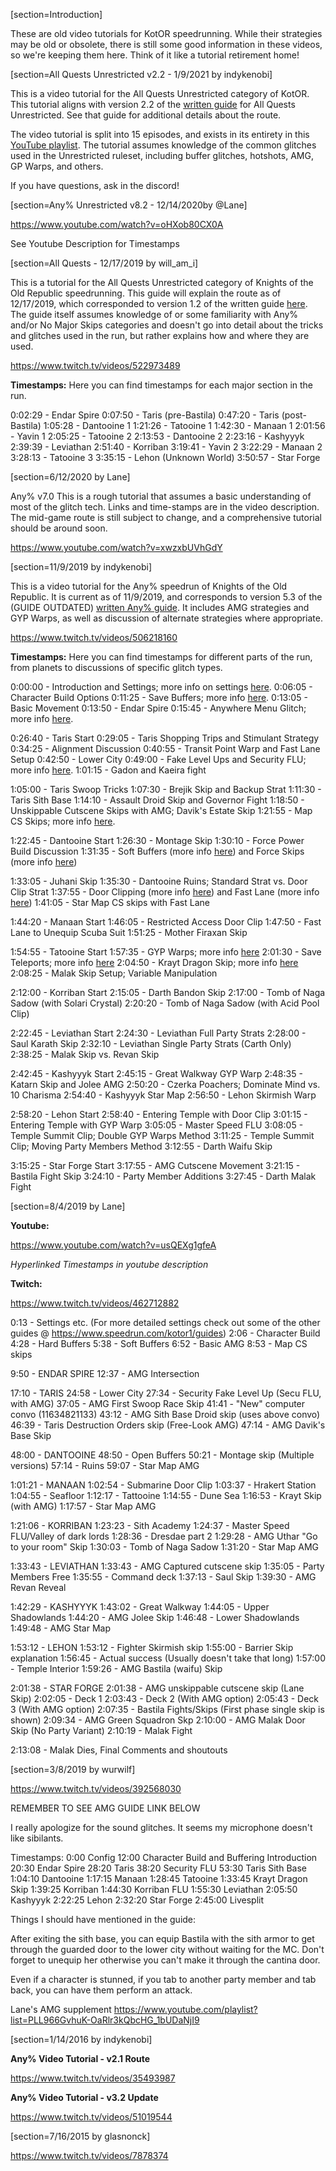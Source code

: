 [section=Introduction]

These are old video tutorials for KotOR speedrunning.  While their strategies may be old or obsolete, there is still some good information in these videos, so we're keeping them here.  Think of it like a tutorial retirement home!

[section=All Quests Unrestricted v2.2 - 1/9/2021 by indykenobi]

This is a video tutorial for the All Quests Unrestricted category of KotOR.  This tutorial aligns with version 2.2 of the [written guide](2setw) for All Quests Unrestricted.  See that guide for additional details about the route.

The video tutorial is split into 15 episodes, and exists in its entirety in this [YouTube playlist](https://www.youtube.com/watch?v=lOkItSf_X-I&list=PLOUtDgJwg14F-oNebziBKpmzEmmijqAQT). The tutorial assumes knowledge of the common glitches used in the Unrestricted ruleset, including buffer glitches, hotshots, AMG, GP Warps, and others.

If you have questions, ask in the discord!

[section=Any% Unrestricted v8.2 - 12/14/2020by @Lane]

https://www.youtube.com/watch?v=oHXob80CX0A

See Youtube Description for Timestamps

[section=All Quests - 12/17/2019 by will_am_i]

This is a tutorial for the All Quests Unrestricted category of Knights of the Old Republic speedrunning. This guide will explain the route as of 12/17/2019, which corresponded to version 1.2 of the written guide [here](2setw). The guide itself assumes knowledge of or some familiarity with Any% and/or No Major Skips categories and doesn't go into detail about the tricks and glitches used in the run, but rather explains how and where they are used.

https://www.twitch.tv/videos/522973489

**Timestamps:**
Here you can find timestamps for each major section in the run.

0:02:29 - Endar Spire
0:07:50 - Taris (pre-Bastila)
0:47:20 - Taris (post-Bastila)
1:05:28 - Dantooine 1
1:21:26 - Tatooine 1
1:42:30 - Manaan 1
2:01:56 - Yavin 1
2:05:25 - Tatooine 2
2:13:53 - Dantooine 2
2:23:16 - Kashyyyk
2:39:39 - Leviathan
2:51:40 - Korriban
3:19:41 - Yavin 2
3:22:29 - Manaan 2
3:28:13 - Tatooine 3
3:35:15 - Lehon (Unknown World)
3:50:57 - Star Forge

[section=6/12/2020 by Lane]

Any% v7.0
This is a rough tutorial that assumes a basic understanding of most of the glitch tech. Links and time-stamps are in the video description. The mid-game route is still subject to change, and a comprehensive tutorial should be around soon.

https://www.youtube.com/watch?v=xwzxbUVhGdY

[section=11/9/2019 by indykenobi]

This is a video tutorial for the Any% speedrun of Knights of the Old Republic.  It is current as of 11/9/2019, and corresponds to version 5.3 of the (GUIDE OUTDATED) [written Any% guide](hmjxg).  It includes AMG strategies and GYP Warps, as well as discussion of alternate strategies where appropriate.

https://www.twitch.tv/videos/506218160

**Timestamps:**
Here you can find timestamps for different parts of the run, from planets to discussions of specific glitch types.

0:00:00 - Introduction and Settings; more info on settings [here](ybzc0).
0:06:05 - Character Build Options
0:11:25 - Save Buffers; more info [here](t5kyf).
0:13:05 - Basic Movement
0:13:50 - Endar Spire
0:15:45 - Anywhere Menu Glitch; more info [here](d4jq8).

0:26:40 - Taris Start
0:29:05 - Taris Shopping Trips and Stimulant Strategy
0:34:25 - Alignment Discussion
0:40:55 - Transit Point Warp and Fast Lane Setup
0:42:50 - Lower City
0:49:00 - Fake Level Ups and Security FLU; more info [here](b6452).
1:01:15 - Gadon and Kaeira fight

1:05:00 - Taris Swoop Tricks
1:07:30 - Brejik Skip and Backup Strat
1:11:30 - Taris Sith Base
1:14:10 - Assault Droid Skip and Governor Fight
1:18:50 - Unskippable Cutscene Skips with AMG; Davik's Estate Skip
1:21:55 - Map CS Skips; more info [here](rb685).

1:22:45 - Dantooine Start
1:26:30 - Montage Skip
1:30:10 - Force Power Build Discussion
1:31:35 - Soft Buffers (more info [here](t5kyf#ch4Soft_Buffers)) and Force Skips (more info [here](8fp02))

1:33:05 - Juhani Skip
1:35:30 - Dantooine Ruins; Standard Strat vs. Door Clip Strat
1:37:55 - Door Clipping (more info [here](dyi4i)) and Fast Lane (more info [here](imbom))
1:41:05 - Star Map CS skips with Fast Lane

1:44:20 - Manaan Start
1:46:05 - Restricted Access Door Clip
1:47:50 - Fast Lane to Unequip Scuba Suit
1:51:25 - Mother Firaxan Skip

1:54:55 - Tatooine Start
1:57:35 - GYP Warps; more info [here](77xef)
2:01:30 - Save Teleports; more info [here](5dagb)
2:04:50 - Krayt Dragon Skip; more info [here](oz2uo)
2:08:25 - Malak Skip Setup; Variable Manipulation

2:12:00 - Korriban Start
2:15:05 - Darth Bandon Skip
2:17:00 - Tomb of Naga Sadow (with Solari Crystal)
2:20:20 - Tomb of Naga Sadow (with Acid Pool Clip)

2:22:45 - Leviathan Start
2:24:30 - Leviathan Full Party Strats
2:28:00 - Saul Karath Skip
2:32:10 - Leviathan Single Party Strats (Carth Only)
2:38:25 - Malak Skip vs. Revan Skip

2:42:45 - Kashyyyk Start
2:45:15 - Great Walkway GYP Warp
2:48:35 - Katarn Skip and Jolee AMG
2:50:20 - Czerka Poachers; Dominate Mind vs. 10 Charisma
2:54:40 - Kashyyyk Star Map
2:56:50 - Lehon Skirmish Warp

2:58:20 - Lehon Start
2:58:40 - Entering Temple with Door Clip
3:01:15 - Entering Temple with GYP Warp
3:05:05 - Master Speed FLU
3:08:05 - Temple Summit Clip; Double GYP Warps Method
3:11:25 - Temple Summit Clip; Moving Party Members Method
3:12:55 - Darth Waifu Skip

3:15:25 - Star Forge Start
3:17:55 - AMG Cutscene Movement
3:21:15 - Bastila Fight Skip
3:24:10 - Party Member Additions
3:27:45 - Darth Malak Fight

[section=8/4/2019 by Lane]

**Youtube:**

https://www.youtube.com/watch?v=usQEXg1gfeA

*Hyperlinked Timestamps in youtube description*

**Twitch:**

https://www.twitch.tv/videos/462712882

0:13  - Settings etc. (For more detailed settings check out some of the other guides @ https://www.speedrun.com/kotor1/guides)
2:06 - Character Build
4:28 - Hard Buffers
5:38 - Soft Buffers
6:52 - Basic AMG
8:53 - Map CS skips

9:50 - ENDAR SPIRE
12:37 - AMG Intersection

17:10 - TARIS
24:58 - Lower City
27:34 - Security Fake Level Up (Secu FLU, with AMG)
37:05 - AMG First Swoop Race Skip
41:41 - "New" computer convo (11634821133)
43:12 - AMG Sith Base Droid skip (uses above convo)
46:39 - Taris Destruction Orders skip (Free-Look AMG)
47:14 - AMG Davik's Base Skip

48:00 - DANTOOINE
48:50 - Open Buffers
50:21 - Montage skip (Multiple versions)
57:14 - Ruins
59:07 - Star Map AMG

1:01:21 - MANAAN
1:02:54 - Submarine Door Clip
1:03:37 - Hrakert Station
1:04:55 - Seafloor
1:12:17 - Tattooine
1:14:55 - Dune Sea
1:16:53 - Krayt Skip (with AMG)
1:17:57 - Star Map AMG

1:21:06 - KORRIBAN
1:23:23 - Sith Academy
1:24:37 - Master Speed FLU/Valley of dark lords
1:28:36 - Dresdae part 2
1:29:28 - AMG Uthar "Go to your room" Skip
1:30:03 - Tomb of Naga Sadow
1:31:20 - Star Map AMG

1:33:43 - LEVIATHAN
1:33:43 - AMG Captured cutscene skip
1:35:05 - Party Members Free
1:35:55 - Command deck
1:37:13 - Saul Skip
1:39:30 - AMG Revan Reveal

1:42:29 - KASHYYYK
1:43:02 - Great Walkway
1:44:05 - Upper Shadowlands
1:44:20 - AMG Jolee Skip
1:46:48 - Lower Shadowlands
1:49:48 - AMG Star Map

1:53:12 - LEHON
1:53:12 - Fighter Skirmish skip
1:55:00 - Barrier Skip explanation
1:56:45 - Actual success (Usually doesn't take that long)
1:57:00 - Temple Interior
1:59:26 - AMG Bastila (waifu) Skip

2:01:38 - STAR FORGE
2:01:38 - AMG unskippable cutscene skip (Lane Skip)
2:02:05 - Deck 1
2:03:43 - Deck 2 (With AMG option)
2:05:43 - Deck 3 (With AMG option)
2:07:35 - Bastila Fights/Skips (First phase single skip is shown)
2:09:34 - AMG Green Squadron Skp
2:10:00 - AMG Malak Door Skip (No Party Variant)
2:10:19 - Malak Fight

2:13:08 - Malak Dies, Final Comments and shoutouts

[section=3/8/2019 by wurwilf]

https://www.twitch.tv/videos/392568030

REMEMBER TO SEE AMG GUIDE LINK BELOW

I really apologize for the sound glitches. It seems my microphone doesn't like sibilants.

Timestamps:
0:00 Config
12:00 Character Build and Buffering Introduction
20:30 Endar Spire
28:20 Taris
38:20 Security FLU
53:30 Taris Sith Base
1:04:10 Dantooine
1:17:15 Manaan
1:28:45 Tatooine
1:33:45 Krayt Dragon Skip
1:39:25 Korriban
1:44:30 Korriban FLU
1:55:30 Leviathan
2:05:50 Kashyyyk
2:22:25 Lehon
2:32:20 Star Forge
2:45:00 Livesplit

Things I should have mentioned in the guide:

After exiting the sith base, you can equip Bastila with the sith armor to get through the guarded door to the lower city without waiting for the MC. Don't forget to unequip her otherwise you can't make it through the cantina door.

Even if a character is stunned, if you tab to another party member and tab back, you can have them perform an attack.

Lane's AMG supplement
https://www.youtube.com/playlist?list=PLL966GvhuK-OaRlr3kQbcHG_1bUDaNjI9

[section=1/14/2016 by indykenobi]

**Any% Video Tutorial - v2.1 Route**

https://www.twitch.tv/videos/35493987

**Any% Video Tutorial - v3.2 Update**

https://www.twitch.tv/videos/51019544

[section=7/16/2015 by glasnonck]

https://www.twitch.tv/videos/7878374